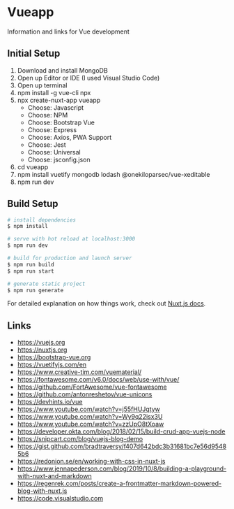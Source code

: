 # Vueapp

Information and links for Vue development

## Initial Setup

1. Download and install MongoDB
1. Open up Editor or IDE (I used Visual Studio Code)
1. Open up terminal
1. npm install -g vue-cli npx
1. npx create-nuxt-app vueapp
   - Choose: Javascript
   - Choose: NPM
   - Choose: Bootstrap Vue
   - Choose: Express
   - Choose: Axios, PWA Support
   - Choose: Jest
   - Choose: Universal
   - Choose: jsconfig.json
1. cd vueapp
1. npm install vuetify mongodb lodash @onekiloparsec/vue-xeditable
1. npm run dev

## Build Setup

```bash
# install dependencies
$ npm install

# serve with hot reload at localhost:3000
$ npm run dev

# build for production and launch server
$ npm run build
$ npm run start

# generate static project
$ npm run generate
```

For detailed explanation on how things work, check out [Nuxt.js docs](https://nuxtjs.org).

## Links

* https://vuejs.org
* https://nuxtjs.org
* https://bootstrap-vue.org
* https://vuetifyjs.com/en
* https://www.creative-tim.com/vuematerial/
* https://fontawesome.com/v6.0/docs/web/use-with/vue/
* https://github.com/FortAwesome/vue-fontawesome
* https://github.com/antonreshetov/vue-unicons
* https://devhints.io/vue
* https://www.youtube.com/watch?v=j55fHUJqtyw
* https://www.youtube.com/watch?v=Wy9q22isx3U
* https://www.youtube.com/watch?v=zzUpO8tXoaw
* https://developer.okta.com/blog/2018/02/15/build-crud-app-vuejs-node
* https://snipcart.com/blog/vuejs-blog-demo
* https://gist.github.com/bradtraversy/f407d642bdc3b31681bc7e56d95485b6
* https://redonion.se/en/working-with-css-in-nuxt-js
* https://www.jennapederson.com/blog/2019/10/8/building-a-playground-with-nuxt-and-markdown
* https://regenrek.com/posts/create-a-frontmatter-markdown-powered-blog-with-nuxt.js
* https://code.visualstudio.com
